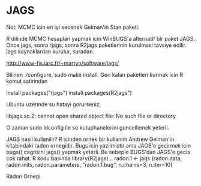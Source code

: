 # JAGS

Not: MCMC icin en iyi secenek Gelman'in Stan paketi.

R dilinde MCMC hesaplari yapmak icin WinBUGS'a alternatif bir paket JAGS. Once jags, sonra rjags, sonra R2jags paketlerinin kurulmasi tavsiye edilir. jags kaynaklardan kurulur, suradan.

http://www-fis.iarc.fr/~martyn/software/jags/

Bilinen ./configure, sudo make install. Geri kalan paketleri kurmak icin R komut satirindan

install.packages("rjags")
install.packages(R2jags")

Ubuntu uzerinde su hatayi gorurseniz,

libjags.so.2: cannot open shared object file: No such file or directory

O zaman sudo ldconfig ile so kutuphanelerini guncellemek yeterli.

JAGS nasil kullanilir? R icinden ornek bir kullanim Andrew Gelman'in kitabindaki radon ornegidir. Bugs icin yazilmistir ama JAGS'e gecirmek icin bugs() cagrisini jags() yapmak yeterli.  Bu sebeple BUGS'dan JAGS'e gecis cok rahat. R kodu basinda
library(R2jags)
..
radon.1 <- jags (radon.data, radon.inits, radon.parameters,
"radon.1.bug", n.chains=3, n.iter=10)


Radon Ornegi




